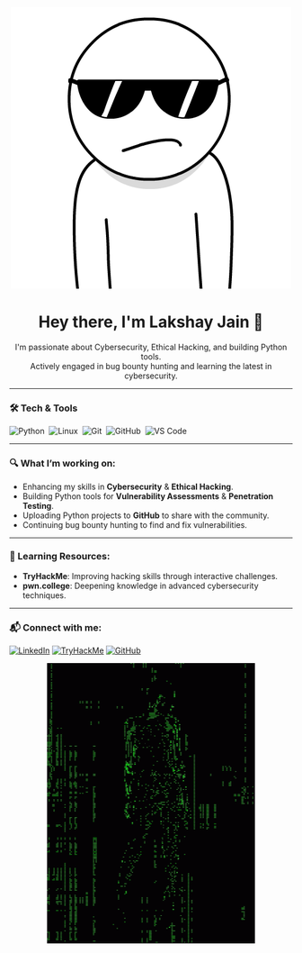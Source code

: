 <p align="center">
  <img src="https://github.com/thexM0G/thexM0G/blob/main/cool.gif" alt="Welcome Guys " />
</p>

<h1 align="center">Hey there, I'm Lakshay Jain 👋</h1>

<p align="center">
  I'm passionate about Cybersecurity, Ethical Hacking, and building Python tools. <br/>
  Actively engaged in bug bounty hunting and learning the latest in cybersecurity.
</p>

---

### 🛠 Tech & Tools
![Python](https://img.shields.io/badge/-Python-333333?style=flat&logo=python)&nbsp;
![Linux](https://img.shields.io/badge/-Linux-333333?style=flat&logo=linux)&nbsp;
![Git](https://img.shields.io/badge/-Git-333333?style=flat&logo=git)&nbsp;
![GitHub](https://img.shields.io/badge/-GitHub-333333?style=flat&logo=github)&nbsp;
![VS Code](https://img.shields.io/badge/-VS%20Code-333333?style=flat&logo=visual-studio-code)&nbsp;

---

### 🔍 What I’m working on:
- Enhancing my skills in **Cybersecurity** & **Ethical Hacking**.
- Building Python tools for **Vulnerability Assessments** & **Penetration Testing**.
- Uploading Python projects to **GitHub** to share with the community.
- Continuing bug bounty hunting to find and fix vulnerabilities.

---

### 🌱 Learning Resources:
- **TryHackMe**: Improving hacking skills through interactive challenges.
- **pwn.college**: Deepening knowledge in advanced cybersecurity techniques.

---

### 📬 Connect with me:
[![LinkedIn](https://img.shields.io/badge/-LinkedIn-0077B5?style=flat&logo=linkedin)](https://www.linkedin.com/in/lakshay-jain-906321329/)
[![TryHackMe](https://img.shields.io/badge/-TryHackMe-333333?style=flat&logo=tryhackme)](https://tryhackme.com/r/p/M0G)
[![GitHub](https://img.shields.io/badge/-GitHub-333333?style=flat&logo=github)](https://github.com/thexM0G)

<p align="center">
  <img src="https://github.com/thexM0G/thexM0G/blob/main/hacking-hacker.gif" alt="Footer Banner" />
</p>
